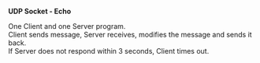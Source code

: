 <strong>UDP Socket - Echo</strong>

One Client and one Server program.
<br>Client sends message, Server receives, modifies the message and sends it back.</br>
If Server does not respond within 3 seconds, Client times out.
